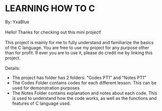 # LEARNING HOW TO C
By: YxaBlue
<br/>
<br/>
Hello! Thanks for checking out this mini project!
<br/>
<br/>
This project is mainly for me to fully understand and familiarize the basics of the C language.
You are free to use my project for any purpose other than for profit. If ever you are to use it,
please do credit me by linking this project.
<br/>
<br/>
Details:
<br/>
- The project has folder has 2 folders: "Codes PT1" and "Notes PT1"
- The Codes Folder contains codes for each different lesson. This can be used for demonstration purposes
- The Notes Folder contains explanation and notes about each code. This is used to understand how the code
works, as well as the functions and features of C language used.